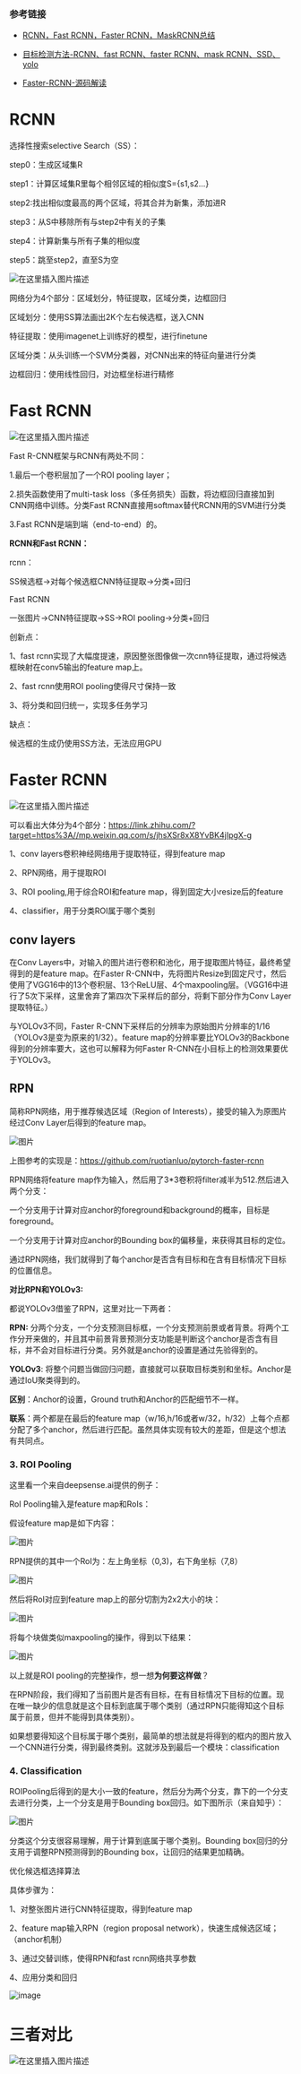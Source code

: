 ### 参考链接

* [RCNN，Fast RCNN，Faster RCNN，MaskRCNN总结](https://blog.csdn.net/qq_38109843/article/details/89320494)
* [目标检测方法-RCNN、fast RCNN、faster RCNN、mask RCNN、SSD、yolo](https://blog.csdn.net/u010801994/article/details/81627757)

* [Faster-RCNN-源码解读](https://zhuanlan.zhihu.com/p/137830097)



# RCNN

选择性搜索selective Search（SS）：

step0：生成区域集R

step1：计算区域集R里每个相邻区域的相似度S={s1,s2...}

step2:找出相似度最高的两个区域，将其合并为新集，添加进R

step3：从S中移除所有与step2中有关的子集

step4：计算新集与所有子集的相似度

step5：跳至step2，直至S为空

![在这里插入图片描述](https://img-blog.csdnimg.cn/20190413095449388.?x-oss-process=image/watermark,type_ZmFuZ3poZW5naGVpdGk,shadow_10,text_aHR0cHM6Ly9ibG9nLmNzZG4ubmV0L3FxXzM4MTA5ODQz,size_16,color_FFFFFF,t_70)

网络分为4个部分：区域划分，特征提取，区域分类，边框回归

区域划分：使用SS算法画出2K个左右候选框，送入CNN

特征提取：使用imagenet上训练好的模型，进行finetune

区域分类：从头训练一个SVM分类器，对CNN出来的特征向量进行分类

边框回归：使用线性回归，对边框坐标进行精修

# Fast RCNN

![在这里插入图片描述](https://img-blog.csdnimg.cn/20190413101634884.?x-oss-process=image/watermark,type_ZmFuZ3poZW5naGVpdGk,shadow_10,text_aHR0cHM6Ly9ibG9nLmNzZG4ubmV0L3FxXzM4MTA5ODQz,size_16,color_FFFFFF,t_70)

Fast R-CNN框架与RCNN有两处不同：

1.最后一个卷积层加了一个ROI pooling layer；

2.损失函数使用了multi-task loss（多任务损失）函数，将边框回归直接加到CNN网络中训练。分类Fast RCNN直接用softmax替代RCNN用的SVM进行分类

3.Fast RCNN是端到端（end-to-end）的。



**RCNN和Fast RCNN：**

rcnn：

SS候选框->对每个候选框CNN特征提取->分类+回归

Fast RCNN

一张图片->CNN特征提取->SS->ROI pooling->分类+回归



创新点：

1、fast rcnn实现了大幅度提速，原因整张图像做一次cnn特征提取，通过将候选框映射在conv5输出的feature map上。

2、fast rcnn使用ROI pooling使得尺寸保持一致

3、将分类和回归统一，实现多任务学习

缺点：

候选框的生成仍使用SS方法，无法应用GPU





# Faster RCNN

![在这里插入图片描述](https://img-blog.csdnimg.cn/20190413101929593.?x-oss-process=image/watermark,type_ZmFuZ3poZW5naGVpdGk,shadow_10,text_aHR0cHM6Ly9ibG9nLmNzZG4ubmV0L3FxXzM4MTA5ODQz,size_16,color_FFFFFF,t_70)

可以看出大体分为4个部分：https://link.zhihu.com/?target=https%3A//mp.weixin.qq.com/s/jhsXSr8xX8YvBK4jIpgX-g

1、conv layers卷积神经网络用于提取特征，得到feature map

2、RPN网络，用于提取ROI

3、ROI  pooling,用于综合ROI和feature map，得到固定大小resize后的feature

4、classifier，用于分类ROI属于哪个类别

## conv layers

在Conv Layers中，对输入的图片进行卷积和池化，用于提取图片特征，最终希望得到的是feature map。在Faster R-CNN中，先将图片Resize到固定尺寸，然后使用了VGG16中的13个卷积层、13个ReLU层、4个maxpooling层。（VGG16中进行了5次下采样，这里舍弃了第四次下采样后的部分，将剩下部分作为Conv Layer提取特征。）

与YOLOv3不同，Faster R-CNN下采样后的分辨率为原始图片分辨率的1/16（YOLOv3是变为原来的1/32）。feature map的分辨率要比YOLOv3的Backbone得到的分辨率要大，这也可以解释为何Faster R-CNN在小目标上的检测效果要优于YOLOv3。

## RPN

简称RPN网络，用于推荐候选区域（Region of Interests），接受的输入为原图片经过Conv Layer后得到的feature map。

![图片](https://mmbiz.qpic.cn/mmbiz_png/SdQCib1UzF3sbfOIDKLCHOegCdHqYg7ibCOGJ5R9Ue9tmLtry8UKvk3l6cDqdjR7pbBxhw65bDIt21k0mqQtW8xg/640?wx_fmt=png&tp=webp&wxfrom=5&wx_lazy=1&wx_co=1)

上图参考的实现是：https://github.com/ruotianluo/pytorch-faster-rcnn

RPN网络将feature map作为输入，然后用了3*3卷积将filter减半为512.然后进入两个分支：

一个分支用于计算对应anchor的foreground和background的概率，目标是foreground。

一个分支用于计算对应anchor的Bounding box的偏移量，来获得其目标的定位。

通过RPN网络，我们就得到了每个anchor是否含有目标和在含有目标情况下目标的位置信息。

**对比RPN和YOLOv3:**

都说YOLOv3借鉴了RPN，这里对比一下两者：

**RPN:** 分两个分支，一个分支预测目标框，一个分支预测前景或者背景。将两个工作分开来做的，并且其中前景背景预测分支功能是判断这个anchor是否含有目标，并不会对目标进行分类。另外就是anchor的设置是通过先验得到的。

**YOLOv3**: 将整个问题当做回归问题，直接就可以获取目标类别和坐标。Anchor是通过IoU聚类得到的。

**区别**：Anchor的设置，Ground truth和Anchor的匹配细节不一样。

**联系**：两个都是在最后的feature map（w/16,h/16或者w/32，h/32）上每个点都分配了多个anchor，然后进行匹配。虽然具体实现有较大的差距，但是这个想法有共同点。

### 3. ROI Pooling

这里看一个来自deepsense.ai提供的例子：

RoI Pooling输入是feature map和RoIs：

假设feature map是如下内容：

![图片](https://mmbiz.qpic.cn/mmbiz_png/SdQCib1UzF3sbfOIDKLCHOegCdHqYg7ibCdwbysicz8U8CsXBwzOhYyyKDZmgUN7mPPH6dyicwhQ174X1s5ymCiavRQ/640?wx_fmt=png&tp=webp&wxfrom=5&wx_lazy=1&wx_co=1)

RPN提供的其中一个RoI为：左上角坐标（0,3)，右下角坐标（7,8）

![图片](https://mmbiz.qpic.cn/mmbiz_png/SdQCib1UzF3sbfOIDKLCHOegCdHqYg7ibC5BHjKhhFbKvBSsD9MMZJnj2ybkZclzFIufYm2ePicNS4aVoghmLtqOg/640?wx_fmt=png&tp=webp&wxfrom=5&wx_lazy=1&wx_co=1)

然后将RoI对应到feature map上的部分切割为2x2大小的块：

![图片](https://mmbiz.qpic.cn/mmbiz_png/SdQCib1UzF3sbfOIDKLCHOegCdHqYg7ibClQvAViawJIh7Ew9ofXCALuicpkCfia1l3bbKicMhSk5m4uZl1kESuLbXTw/640?wx_fmt=png&tp=webp&wxfrom=5&wx_lazy=1&wx_co=1)

将每个块做类似maxpooling的操作，得到以下结果：

![图片](https://mmbiz.qpic.cn/mmbiz_png/SdQCib1UzF3sbfOIDKLCHOegCdHqYg7ibCwTgiaer5JIf77JDtxFe7yh2kiaqK17uZxJQyn2WfMwy0CPJiaFsWUJIoQ/640?wx_fmt=png&tp=webp&wxfrom=5&wx_lazy=1&wx_co=1)

以上就是ROI pooling的完整操作，想一想**为何要这样做**？

在RPN阶段，我们得知了当前图片是否有目标，在有目标情况下目标的位置。现在唯一缺少的信息就是这个目标到底属于哪个类别（通过RPN只能得知这个目标属于前景，但并不能得到具体类别）。

如果想要得知这个目标属于哪个类别，最简单的想法就是将得到的框内的图片放入一个CNN进行分类，得到最终类别。这就涉及到最后一个模块：classification

### 4. Classification

ROIPooling后得到的是大小一致的feature，然后分为两个分支，靠下的一个分支去进行分类，上一个分支是用于Bounding box回归。如下图所示（来自知乎）：

![图片](https://mmbiz.qpic.cn/mmbiz_jpg/SdQCib1UzF3sbfOIDKLCHOegCdHqYg7ibCjfFA48wlmPMkDCTHib8YwmiaSmdnOuU2rj1ibN77MCm1j9HD5I7l3QblA/640?wx_fmt=jpeg&tp=webp&wxfrom=5&wx_lazy=1&wx_co=1)

分类这个分支很容易理解，用于计算到底属于哪个类别。Bounding box回归的分支用于调整RPN预测得到的Bounding box，让回归的结果更加精确。

 

优化候选框选择算法

具体步骤为：

1、对整张图片进行CNN特征提取，得到feature map

2、feature map输入RPN（region proposal network），快速生成候选区域；（anchor机制）

3、通过交替训练，使得RPN和fast rcnn网络共享参数

4、应用分类和回归

![image](https://img-blog.csdn.net/20180912103750719?watermark/2/text/aHR0cHM6Ly9ibG9nLmNzZG4ubmV0L3UwMTA4MDE5OTQ=/font/5a6L5L2T/fontsize/400/fill/I0JBQkFCMA==/dissolve/70)

# 三者对比

![在这里插入图片描述](https://img-blog.csdnimg.cn/20190413102325747.?x-oss-process=image/watermark,type_ZmFuZ3poZW5naGVpdGk,shadow_10,text_aHR0cHM6Ly9ibG9nLmNzZG4ubmV0L3FxXzM4MTA5ODQz,size_16,color_FFFFFF,t_70)